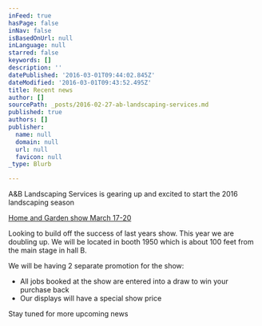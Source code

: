 ```yaml
---
inFeed: true
hasPage: false
inNav: false
isBasedOnUrl: null
inLanguage: null
starred: false
keywords: []
description: ''
datePublished: '2016-03-01T09:44:02.845Z'
dateModified: '2016-03-01T09:43:52.495Z'
title: Recent news
author: []
sourcePath: _posts/2016-02-27-ab-landscaping-services.md
published: true
authors: []
publisher:
  name: null
  domain: null
  url: null
  favicon: null
_type: Blurb

---
```

A&B Landscaping Services is gearing up and excited to start the 2016 landscaping season

[Home and Garden show March 17-20][0]

Looking to build off the success of last years show. This year we are doubling up. We will be located in booth 1950 which is about 100 feet from the main stage in hall B. 

We will be having 2 separate promotion for the show:

* All jobs booked at the show are entered into a draw to win your purchase back
* Our displays will have a special show price

Stay tuned for more upcoming news

[0]: null